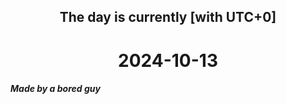 <h2 align=center>The day is currently [with UTC+0]</h2>
<h1 align=center><!--TIME BEGIN-->2024-10-13<!--TIME END--></h1>
<h5>Made by a bored guy</h5>
